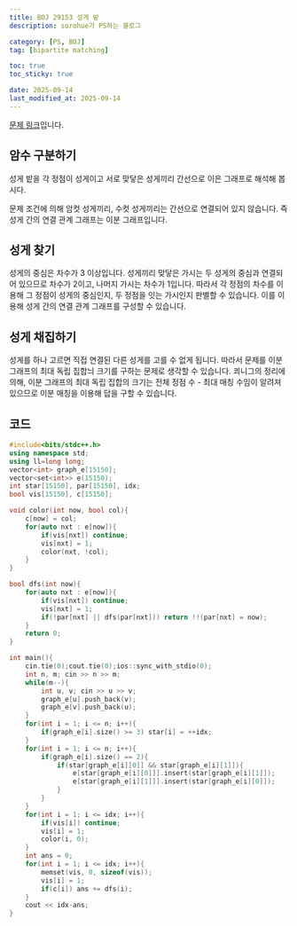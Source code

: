 ```yaml
---
title: BOJ 29153 성게 밭
description: sorohue가 PS하는 블로그

category: [PS, BOJ]
tag: [bipartite matching]

toc: true
toc_sticky: true

date: 2025-09-14
last_modified_at: 2025-09-14
---
```


[문제 링크](https://boj.kr/29153)입니다.

## 암수 구분하기

성게 밭을 각 정점이 성게이고 서로 맞닿은 성게끼리 간선으로 이은 그래프로 해석해 봅시다.

문제 조건에 의해 암컷 성게끼리, 수컷 성게끼리는 간선으로 연결되어 있지 않습니다. 즉 성게 간의 연결 관계 그래프는 이분 그래프입니다.

## 성게 찾기

성게의 중심은 차수가 3 이상입니다. 성게끼리 맞닿은 가시는 두 성게의 중심과 연결되어 있으므로 차수가 2이고, 나머지 가시는 차수가 1입니다. 따라서 각 정점의 차수를 이용해 그 정점이 성게의 중심인지, 두 정점을 잇는 가시인지 판별할 수 있습니다. 이를 이용해 성게 간의 연결 관계 그래프를 구성할 수 있습니다.

## 성게 채집하기

성게를 하나 고르면 직접 연결된 다른 성게를 고를 수 없게 됩니다. 따라서 문제를 이분 그래프의 최대 독립 집합늬 크기를 구하는 문제로 생각할 수 있습니다. 쾨니그의 정리에 의해, 이분 그래프의 최대 독립 집합의 크기는 전체 정점 수 - 최대 매칭 수임이 알려져 있으므로 이분 매칭을 이용해 답을 구할 수 있습니다.

## 코드

```cpp
#include<bits/stdc++.h>
using namespace std;
using ll=long long;
vector<int> graph_e[15150];
vector<set<int>> e(15150);
int star[15150], par[15150], idx;
bool vis[15150], c[15150];

void color(int now, bool col){
	c[now] = col;
	for(auto nxt : e[now]){
		if(vis[nxt]) continue;
		vis[nxt] = 1;
		color(nxt, !col);
	}
}

bool dfs(int now){
	for(auto nxt : e[now]){
		if(vis[nxt]) continue;
		vis[nxt] = 1;
		if(!par[nxt] || dfs(par[nxt])) return !!(par[nxt] = now);
	}
	return 0;
}

int main(){
	cin.tie(0);cout.tie(0);ios::sync_with_stdio(0);
	int n, m; cin >> n >> m;
	while(m--){
		int u, v; cin >> u >> v;
		graph_e[u].push_back(v);
		graph_e[v].push_back(u);
	}
	for(int i = 1; i <= n; i++){
		if(graph_e[i].size() >= 3) star[i] = ++idx;
	}
	for(int i = 1; i <= n; i++){
		if(graph_e[i].size() == 2){
			if(star[graph_e[i][0]] && star[graph_e[i][1]]){
				e[star[graph_e[i][0]]].insert(star[graph_e[i][1]]);
				e[star[graph_e[i][1]]].insert(star[graph_e[i][0]]);			
			}
		}
	}
	for(int i = 1; i <= idx; i++){
		if(vis[i]) continue;
		vis[i] = 1;
		color(i, 0);
	}
	int ans = 0;
	for(int i = 1; i <= idx; i++){
		memset(vis, 0, sizeof(vis));
		vis[i] = 1;
		if(c[i]) ans += dfs(i);
	}
	cout << idx-ans;
}
```